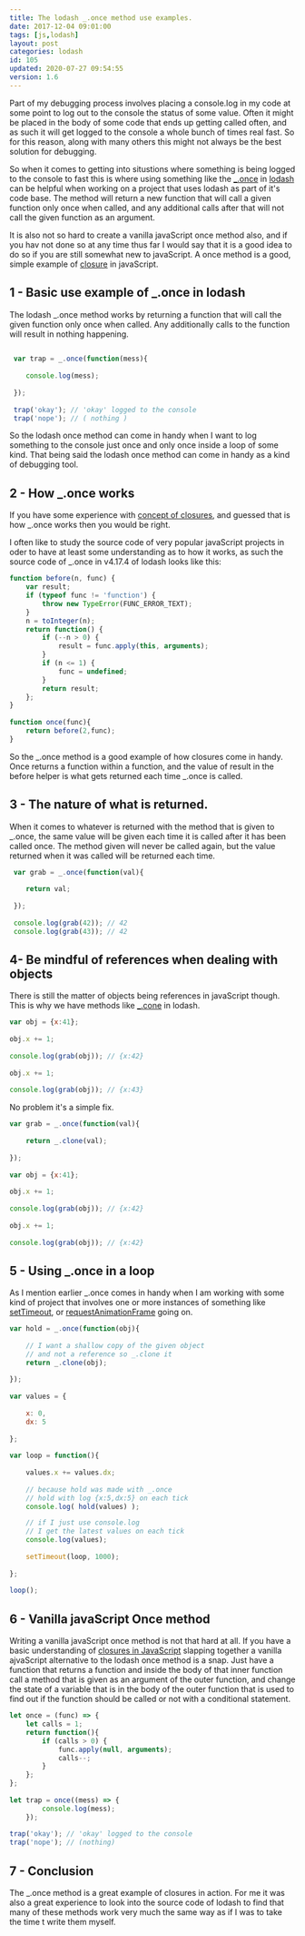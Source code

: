 ```yaml
---
title: The lodash _.once method use examples.
date: 2017-12-04 09:01:00
tags: [js,lodash]
layout: post
categories: lodash
id: 105
updated: 2020-07-27 09:54:55
version: 1.6
---
```


Part of my debugging process involves placing a console.log in my code at some point to log out to the console the status of some value. Often it might be placed in the body of some code that ends up getting called often, and as such it will get logged to the console a whole bunch of times real fast. So for this reason, along with many others this might not always be the best solution for debugging.

So when it comes to getting into situstions where something is being logged to the console to fast this is where using something like the [\_.once](https://lodash.com/docs/4.17.4#once) in [lodash](https://lodash.com/) can be helpful when working on a project that uses lodash as part of it's code base. The method will return a new function that will call a given function only once when called, and any additional calls after that will not call the given function as an argument.

It is also not so hard to create a vanilla javaScript once method also, and if you hav not done so at any time thus far I would say that it is a good idea to do so if you are still somewhat new to javaScript. A once method is a good, simple example of [closure](/2019/02/22/js-javascript-closure/) in javaScript.

<!-- more -->

## 1 - Basic use example of \_.once in lodash

The lodash \_.once method works by returning a function that will call the given function only once when called. Any additionally calls to the function will result in nothing happening.

```js
 
 var trap = _.once(function(mess){
 
    console.log(mess);
 
 });
 
 trap('okay'); // 'okay' logged to the console
 trap('nope'); // ( nothing )
```

So the lodash once method can come in handy when I want to log something to the console just once and only once inside a loop of some kind. That being said the lodash once method can come in handy as a kind of debugging tool.

## 2 - How \_.once works

If you have some experience with <a href="https://en.wikipedia.org/wiki/Closure_(computer_programming)">concept of closures</a>, and guessed that is how \_.once works then you would be right.

I often like to study the source code of very popular javaScript projects in oder to have at least some understanding as to how it works, as such the source code of \_.once in v4.17.4 of lodash looks like this:

```js
function before(n, func) {
    var result;
    if (typeof func != 'function') {
        throw new TypeError(FUNC_ERROR_TEXT);
    }
    n = toInteger(n);
    return function() {
        if (--n > 0) {
            result = func.apply(this, arguments);
        }
        if (n <= 1) {
            func = undefined;
        }
        return result;
    };
}
 
function once(func){
    return before(2,func);
}
```

So the \_.once method is a good example of how closures come in handy. Once returns a function within a function, and the value of result in the before helper is what gets returned each time \_.once is called.

## 3 - The nature of what is returned.

When it comes to whatever is returned with the method that is given to \_.once, the same value will be given each time it is called after it has been called once. The method given will never be called again, but the value returned when it was called will be returned each time.

```js
 var grab = _.once(function(val){
 
    return val;
 
 });
 
 console.log(grab(42)); // 42
 console.log(grab(43)); // 42
```

## 4- Be mindful of references when dealing with objects

There is still the matter of objects being references in javaScript though. This is why we have methods like [\_.cone](/2017/10/02/lodash_clone/) in lodash.

```js
var obj = {x:41};
 
obj.x += 1;
 
console.log(grab(obj)); // {x:42}
 
obj.x += 1;
 
console.log(grab(obj)); // {x:43}
```

No problem it's a simple fix.

```js
var grab = _.once(function(val){
 
    return _.clone(val);
 
});
 
var obj = {x:41};
 
obj.x += 1;
 
console.log(grab(obj)); // {x:42}
 
obj.x += 1;
 
console.log(grab(obj)); // {x:42}
```

## 5 - Using \_.once in a loop

As I mention earlier \_.once comes in handy when I am working with some kind of project that involves one or more instances of something like [setTimeout](https://developer.mozilla.org/en-US/docs/Web/API/WindowOrWorkerGlobalScope/setTimeout), or [requestAnimationFrame](https://developer.mozilla.org/en-US/docs/Web/API/window/requestAnimationFrame) going on.

```js
var hold = _.once(function(obj){
 
    // I want a shallow copy of the given object
    // and not a reference so _.clone it
    return _.clone(obj);
 
});
 
var values = {
 
    x: 0,
    dx: 5
 
};
 
var loop = function(){
 
    values.x += values.dx;
 
    // because hold was made with _.once
    // hold with log {x:5,dx:5} on each tick
    console.log( hold(values) );

    // if I just use console.log
    // I get the latest values on each tick
    console.log(values);
 
    setTimeout(loop, 1000);
 
};
 
loop();
```

## 6 - Vanilla javaScript Once method

Writing a vanilla javaScript once method is not that hard at all. If you have a basic understanding of [closures in JavaScript](/2019/02/22/js-javascript-closure/) slapping together a vanilla ajvaScript alternative to the lodash once method is a snap. Just have a function that returns a function and inside the body of that inner function call a method that is given as an argument of the outer function, and change the state of a variable that is in the body of the outer function that is used to find out if the function should be called or not with a conditional statement.

```js
let once = (func) => {
    let calls = 1;
    return function(){
        if (calls > 0) {
            func.apply(null, arguments);
            calls--;
        }
    };
};
 
let trap = once((mess) => {
        console.log(mess);
    });
 
trap('okay'); // 'okay' logged to the console
trap('nope'); // (nothing)
```

## 7 - Conclusion

The \_.once method is a great example of closures in action. For me it was also a great experience to look into the source code of lodash to find that many of these methods work very much the same way as if I was to take the time t write them myself.